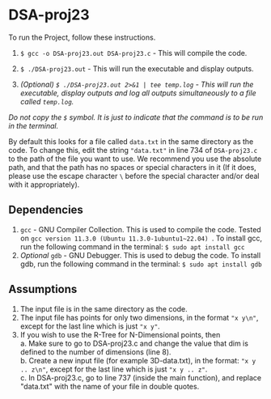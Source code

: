 # DSA-proj23

To run the Project, follow these instructions.

1. ```$ gcc -o DSA-proj23.out DSA-proj23.c```  - This will compile the code.

2. ```$ ./DSA-proj23.out``` - This will run the executable and display outputs.

3. _(Optional) ```$ ./DSA-proj23.out 2>&1 | tee temp.log``` - This will run the executable, display outputs and log all outputs simultaneously to a file called ```temp.log```._

_Do not copy the ```$``` symbol. It is just to indicate that the command is to be run in the terminal._

By default this looks for a file called ```data.txt``` in the same directory as the code. To change this, edit the string ```"data.txt"``` in line 734 of ```DSA-proj23.c``` to the path of the file you want to use. We recommend you use the absolute path, and that the path has no spaces or special characters in it (If it does, please use the escape character ```\``` before the special character and/or deal with it appropriately).

## Dependencies
1. ```gcc``` - GNU Compiler Collection. This is used to compile the code. Tested on ```gcc version 11.3.0 (Ubuntu 11.3.0-1ubuntu1~22.04) ```.
To install gcc, run the following command in the terminal:
```$ sudo apt install gcc```
2. _Optional_ ```gdb``` - GNU Debugger. This is used to debug the code. To install gdb, run the following command in the terminal:
```$ sudo apt install gdb```

## Assumptions

1. The input file is in the same directory as the code.
2. The input file has points for only two dimensions, in the format ```"x y\n"```, except for the last line which is just ```"x y"```.
3. If you wish to use the R-Tree for N-Dimensional points, then\
    a. Make sure to go to DSA-proj23.c and change the value that dim is defined to the number of dimensions (line 8).\
    b. Create a new input file (for example 3D-data.txt), in the format:  ```"x y .. z\n"```, except for the last line which is just ```"x y .. z"```.\
    c. In DSA-proj23.c, go to line 737 (inside the main function), and replace "data.txt" with the name of your file in double quotes.
